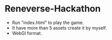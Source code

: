 # Reneverse-Hackathon
- Run "index.html" to play the game.
- It have more than 5 assets create it by myself. 
- WebGl format.
